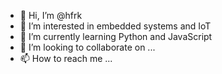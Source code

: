 - 👋 Hi, I’m @hfrk
- 👀 I’m interested in embedded systems and IoT
- 🌱 I’m currently learning Python and JavaScript
- 💞️ I’m looking to collaborate on ...
- 📫 How to reach me ...

<!---
hfrk/hfrk is a ✨ special ✨ repository because its `README.md` (this file) appears on your GitHub profile.
You can click the Preview link to take a look at your changes.
--->
